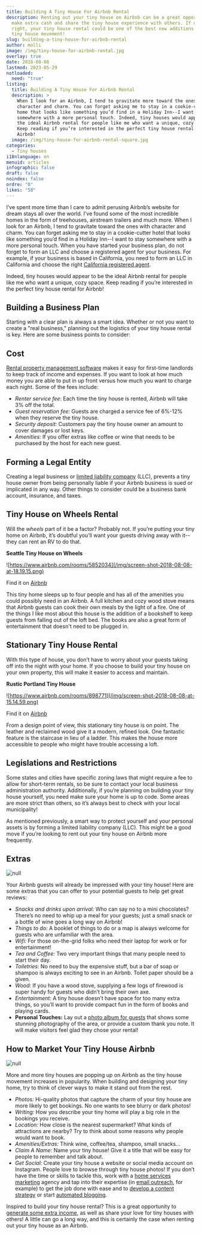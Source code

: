 ```yaml
---
title: Building A Tiny House For Airbnb Rental
description: Renting out your tiny house on Airbnb can be a great opportunity to
  make extra cash and share the tiny house experience with others. If done
  right, your tiny house rental could be one of the best new additions in the
  tiny house movement!
slug: building-a-tiny-house-for-airbnb-rental
author: molli
image: /img/tiny-house-for-airbnb-rental.jpg
overlay: true
date: 2018-08-08
lastmod: 2023-05-29
notloaded:
  need: "true"
listing:
  title: Building A Tiny House For Airbnb Rental
  description: >
    When I look for an Airbnb, I tend to gravitate more toward the ones with
    character and charm. You can forget asking me to stay in a cookie-cutter
    home that looks like something you’d find in a Holiday Inn--I want to stay
    somewhere with a more personal touch. Indeed, tiny houses would appear to be
    the ideal Airbnb rental for people like me who want a unique, cozy space.
    Keep reading if you’re interested in the perfect tiny house rental for
    Airbnb!
  image: /img/tiny-house-for-airbnb-rental-square.jpg
categories:
  - Tiny houses
i18nlanguage: en
menuid: articles
infographic: false
draft: false
noindex: false
ordre: "0"
likes: "58"
---
```

I’ve spent more time than I care to admit perusing Airbnb’s website for dream stays all over the world. I’ve found some of the most incredible homes in the form of treehouses, airstream trailers and much more. When I look for an Airbnb, I tend to gravitate toward the ones with character and charm. You can forget asking me to stay in a cookie-cutter hotel that looks like something you’d find in a Holiday Inn--I want to stay somewhere with a more personal touch. When you have started your business plan, do not forget to form an LLC and choose a registered agent for your business. For example, if your business is based in California, you need to form an LLC in California and choose the right [California registered agent](https://www.llcuniversity.com/california-llc/registered-agent/).

Indeed, tiny houses would appear to be the ideal Airbnb rental for people like me who want a unique, cozy space. Keep reading if you’re interested in the perfect tiny house rental for Airbnb!

## Building a Business Plan

Starting with a clear plan is always a smart idea. Whether or not you want to create a "real business," planning out the logistics of your tiny house rental is key. Here are some business points to consider:

## Cost

[Rental property management software](https://www.landlordstudio.com/blog/best-rental-property-management-software) makes it easy for first-time landlords to keep track of income and expenses. If you want to look at how much money you are able to put in up front versus how much you want to charge each night. Some of the fees include:

* *Renter service fee*: Each time the tiny house is rented, Airbnb will take 3% off the total.
* *Guest reservation fee:* Guests are charged a service fee of 6%-12% when they reserve the tiny house.
* *Security deposit:* Customers pay the tiny house owner an amount to cover damages or lost keys.
* *Amenities:* If you offer extras like coffee or wine that needs to be purchased by the host for each new guest.

## Forming a Legal Entity

Creating a legal business or [limited liability company](https://www.tailorbrands.com/llc-formation/what-is-an-llc) (LLC), prevents a tiny house owner from being personally liable if your Airbnb business is sued or implicated in any way. Other things to consider could be a business bank account, insurance, and taxes.

## Tiny House on Wheels Rental

Will the *wheels* part of it be a factor? Probably not. If you’re putting your tiny home on Airbnb, it’s doubtful you’ll want your guests driving away with it--they can rent an RV to do that. 

**Seattle Tiny House on Wheels**

![https://www.airbnb.com/rooms/5852034](/img/screen-shot-2018-08-08-at-18.19.15.png)

<span class="figcaption">Find it on [Airbnb](https://www.airbnb.com/rooms/5852034)</span>

This tiny home sleeps up to four people and has all of the amenities you could possibly need in an Airbnb. A full kitchen and cozy wood stove means that Airbnb guests can cook their own meals by the light of a fire. One of the things I like most about this house is the addition of a bookshelf to keep guests from falling out of the loft bed. The books are also a great form of entertainment that doesn't need to be plugged in. 

## **Stationary Tiny House Rental**

With this type of house, you don’t have to worry about your guests taking off into the night with your home. If you choose to build your tiny house on your own property, this will make it easier to access and maintain. 

**Rustic Portland Tiny House**

![https://www.airbnb.com/rooms/898771](/img/screen-shot-2018-08-08-at-15.14.59.png)

<span class="figcaption">Find it on [Airbnb](https://www.airbnb.com/rooms/898771)</span>

From a design point of view, this stationary tiny house is on point. The leather and reclaimed wood give it a modern, refined look. One fantastic feature is the staircase in lieu of a ladder. This makes the house more accessible to people who might have trouble accessing a loft. 

## Legislations and Restrictions

Some states and cities have specific zoning laws that might require a fee to allow for short-term rentals, so be sure to contact your local business administration authority. Additionally, if you’re planning on building your tiny house yourself, you need make sure your home is up to code. Some areas are more strict than others, so it’s always best to check with your local municipality!

As mentioned previously, a smart way to protect yourself and your personal assets is by forming a limited liability company (LLC). This might be a good move if you’re looking to rent out your tiny house on Airbnb more frequently.

## Extras

![null](/img/screen-shot-2018-08-08-at-18.30.26.png)

Your Airbnb guests will already be impressed with your tiny house! Here are some extras that you can offer to your potential guests to help get great reviews:

* *Snacks and drinks upon arrival:* Who can say no to a mini chocolates? There’s no need to whip up a meal for your guests; just a small snack or a bottle of wine goes a long way on Airbnb!
* *Things to do:* A booklet of things to do or a map is always welcome for guests who are unfamiliar with the area.
* *Wifi:* For those on-the-grid folks who need their laptop for work or for entertainment!
* *Tea and Coffee:* Two very important things that many people need to start their day.
* *Toiletries*: No need to buy the expensive stuff, but a bar of soap or shampoo is always exciting to see in an Airbnb. Toilet paper should be a given. 
* *Wood:* If you have a wood stove, supplying a few logs of firewood is super handy for guests who didn’t bring their own axe.
* *Entertainment:* A tiny house doesn’t have space for too many extra things, so you’ll want to provide compact fun in the form of books and playing cards.
* **Personal Touches:** Lay out a [photo album for guests](https://www.mixbook.com/photo-books) that shows some stunning photography of the area, or provide a custom thank you note. It will make visitors feel glad they chose your rental!

## How to Market Your Tiny House Airbnb

![null](/img/screen-shot-2018-08-08-at-18.32.41.png)

More and more tiny houses are popping up on Airbnb as the tiny house movement increases in popularity. When building and designing your tiny home, try to think of clever ways to make it stand out from the rest. 

* *Photos:* Hi-quality photos that capture the charm of your tiny house are more likely to get bookings. No one wants to see blurry or dark photos!
* *Writing:* How you describe your tiny home will play a big role in the bookings you receive. 
* *Location:* How close is the nearest supermarket? What kinds of attractions are nearby? Try to think about some reasons why people would want to book.
* *Amenities/Extras:* Think wine, coffee/tea, shampoo, small snacks...
* *Claim A Name:* Name your tiny house! Give it a title that will be easy for people to remember and talk about.
* *Get Social:* Create your tiny house a website or social media account on Instagram. People love to browse through tiny house photos! If you don’t have the time or skills to tackle this, work with a [home services marketing](https://www.insideadvisorpro.com/digital-marketing-agencies-for-home-services-providers/) agency and tap into their expertise (in [email outreach](https://instantly.ai/blog/easy-to-use-email-outreach-tools/), for example) to get the job done with ease and to [develop a content strategy](https://surferseo.com/blog/develop-content-strategy/) or start [automated blogging](https://www.airops.com/use-case-guides/gpt-4-automated-blogging-wix).

Inspired to build your tiny house rental? This is a great opportunity to [generate some extra income](https://www.spacer.com/blog/a-comprehensive-guide-to-passive-income), as well as share your love for tiny houses with others! A little can go a long way, and this is certainly the case when renting out your tiny house as an Airbnb.